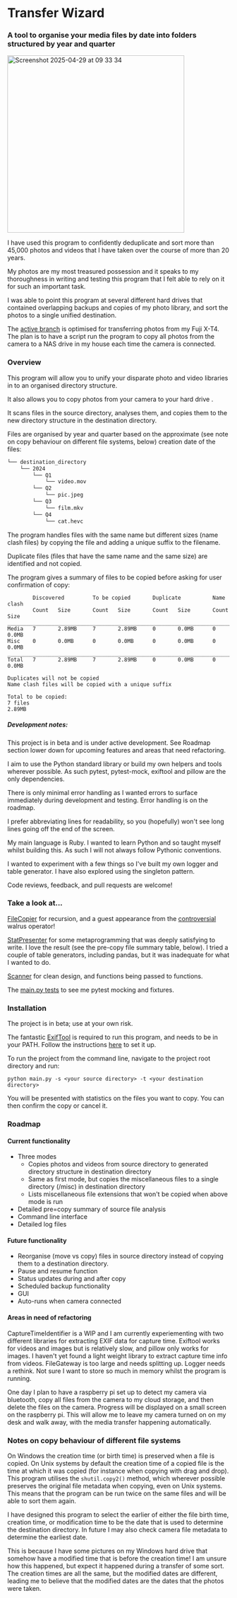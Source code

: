 # Transfer Wizard
### A tool to organise your media files by date into folders structured by year and quarter

<img width="401" alt="Screenshot 2025-04-29 at 09 33 34" src="https://github.com/user-attachments/assets/6641aca9-6b94-407e-a42b-a0ef0ce5d685" />

I have used this program to confidently deduplicate and sort more than 45,000 photos and videos that I have taken over the course of more than 20 years.

My photos are my most treasured possession and it speaks to my thoroughness in writing and testing this program that I felt able to rely on it for such an important task.

I was able to point this program at several different hard drives that contained overlapping backups and copies of my photo library, and sort the photos to a single unified destination.

The [active branch](https://github.com/roryai/transfer_wizard_redux/tree/auto_xt4) is optimised for transferring photos from my Fuji X-T4. The plan is to have a script run the program to copy all photos from the camera to a NAS drive in my house each time the camera is connected.

### Overview

This program will allow you to unify your disparate photo and video libraries in to an organised directory structure.

It also allows you to copy photos from your camera to your hard drive .

It scans files in the source directory, analyses them, and copies them to the new directory structure in the destination directory.

Files are organised by year and quarter based on the approximate (see note on copy behaviour on different file systems, below) creation date of the files: 
```bash
└── destination_directory
    └── 2024
        └── Q1
            └── video.mov
        └── Q2
            └── pic.jpeg        
        └── Q3
            └── film.mkv        
        └── Q4
            └── cat.hevc
```

The program handles files with the same name but different sizes (name clash files) by copying the file and adding a unique suffix to the filename.

Duplicate files (files that have the same name and the same size) are identified and not copied.

The program gives a summary of files to be copied before asking for user confirmation of copy:

```commandline
        Discovered         To be copied       Duplicate          Name clash
        Count   Size       Count   Size       Count   Size       Count   Size
______________________________________________________________________________
Media   7       2.89MB     7       2.89MB     0       0.0MB      0       0.0MB      
Misc    0       0.0MB      0       0.0MB      0       0.0MB      0       0.0MB      
______________________________________________________________________________
Total   7       2.89MB     7       2.89MB     0       0.0MB      0       0.0MB      

Duplicates will not be copied
Name clash files will be copied with a unique suffix

Total to be copied:
7 files
2.89MB
```

##### Development notes:

This project is in beta and is under active development. See Roadmap section lower down for upcoming features and areas that need refactoring.

I aim to use the Python standard library or build my own helpers and tools wherever possible. As such pytest, pytest-mock, exiftool and pillow are the only dependencies.

There is only minimal error handling as I wanted errors to surface immediately during development and testing. Error handling is on the roadmap.

I prefer abbreviating lines for readability, so you (hopefully) won't see long lines going off the end of the screen.

My main language is Ruby. I wanted to learn Python and so taught myself whilst building this. As such I will not always follow Pythonic conventions.

I wanted to experiment with a few things so I've built my own logger and table generator. I have also explored using the singleton pattern.

Code reviews, feedback, and pull requests are welcome!

### Take a look at...
[FileCopier](https://github.com/roryai/transfer_wizard_redux/blob/main/app/file_copier.py) for recursion, and a guest appearance from the [controversial](https://pythonsimplified.com/the-most-controversial-python-walrus-operator) walrus operator!

[StatPresenter](https://github.com/roryai/transfer_wizard_redux/blob/main/app/stat_presenter.py) for some metaprogramming that was deeply satisfying to write. I love the result (see the pre-copy file summary table, below). I tried a couple of table generators, including pandas, but it was inadequate for what I wanted to do.

[Scanner](https://github.com/roryai/transfer_wizard_redux/blob/main/app/scanner.py) for clean design, and functions being passed to functions.

The [main.py tests](https://github.com/roryai/transfer_wizard_redux/blob/main/test/test_main.py) to see me pytest mocking and fixtures.


### Installation

The project is in beta; use at your own risk.

The fantastic [ExifTool](https://exiftool.org) is required to run this program, and needs to be in your PATH. Follow the instructions [here](https://pypi.org/project/PyExifTool/) to set it up.

To run the project from the command line, navigate to the project root directory and run:

`python main.py -s <your source directory> -t <your destination directory>`

You will be presented with statistics on the files you want to copy. You can then confirm the copy or cancel it.

### Roadmap

#### Current functionality
- Three modes
  - Copies photos and videos from source directory to generated directory structure in destination directory
  - Same as first mode, but copies the miscellaneous files to a single directory (/misc) in destination directory
  - Lists miscellaneous file extensions that won't be copied when above mode is run
- Detailed pre=copy summary of source file analysis
- Command line interface
- Detailed log files

#### Future functionality
- Reorganise (move vs copy) files in source directory instead of copying them to a destination directory.
- Pause and resume function
- Status updates during and after copy
- Scheduled backup functionality
- GUI
- Auto-runs when camera connected

#### Areas in need of refactoring
CaptureTimeIdentifier is a WIP and I am currently experiementing with two different libraries for extracting EXIF data for capture time. Exiftool works for videos and images but is relatively slow, and pillow only works for images. I haven't yet found a light weight library to extract capture time info from videos.
FileGateway is too large and needs splitting up.
Logger needs a rethink. Not sure I want to store so much in memory whilst the program is running.

One day I plan to have a raspberry pi set up to detect my camera via bluetooth, copy all files from the camera to my cloud storage, and then delete the files on the camera. Progress will be displayed on a small screen on the raspberry pi. This will allow me to leave my camera turned on on my desk and walk away, with the media transfer happening automatically.

### Notes on copy behaviour of different file systems

On Windows the creation time (or birth time) is preserved when a file is copied. On Unix systems by default the creation time of a copied file is the time at which it was copied (for instance when copying with drag and drop). This program utilises the `shutil.copy2()` method, which wherever possible preserves the original file metadata when copying, even on Unix systems. This means that the program can be run twice on the same files and will be able to sort them again. 

I have designed this program to select the earlier of either the file birth time, creation time, or modification time to be the date that is used to determine the destination directory. In future I may also check camera file metadata to determine the earliest date.

This is because I have some pictures on my Windows hard drive that somehow have a modified time that is before the creation time! I am unsure how this happened, but expect it happened during a transfer of some sort. The creation times are all the same, but the modified dates are different, leading me to believe that the modified dates are the dates that the photos were taken.
